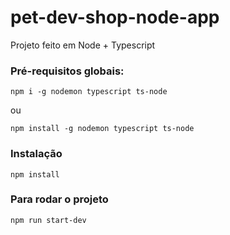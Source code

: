 # pet-dev-shop-node-app

Projeto feito em Node + Typescript

### Pré-requisitos globais:

`npm i -g nodemon typescript ts-node`

ou 

`npm install -g nodemon typescript ts-node`

### Instalação

`npm install`

### Para rodar o projeto

`npm run start-dev`
